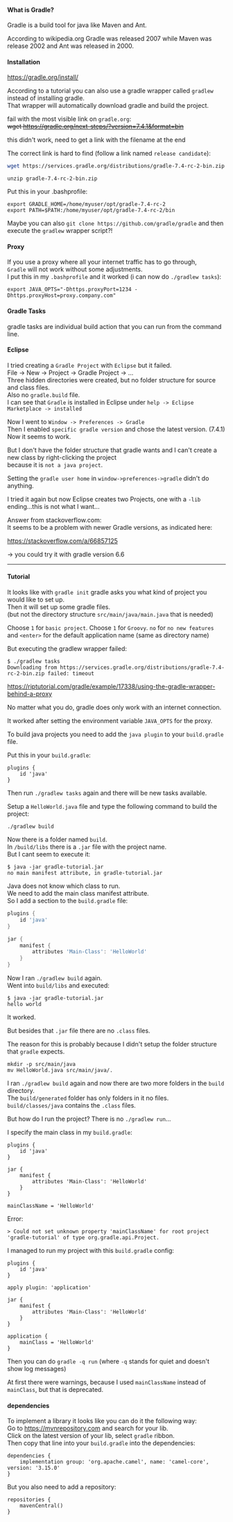 #### What is Gradle?

Gradle is a build tool for java like Maven and Ant.

According to wikipedia.org Gradle was released 2007 while Maven was release 2002 and Ant was released in 2000.

#### Installation

https://gradle.org/install/

According to a tutorial you can also use a gradle wrapper called `gradlew` instead of installing gradle.\
That wrapper will automatically download gradle and build the project.

fail with the most visible link on `gradle.org`:\
~~wget https://gradle.org/next-steps/?version=7.4.1&format=bin~~

this didn't work, need to get a link with the filename at the end

The correct link is hard to find (follow a link named `release candidate`):
```bash
wget https://services.gradle.org/distributions/gradle-7.4-rc-2-bin.zip
```

```
unzip gradle-7.4-rc-2-bin.zip
```

Put this in your .bashprofile:
```
export GRADLE_HOME=/home/myuser/opt/gradle-7.4-rc-2
export PATH=$PATH:/home/myuser/opt/gradle-7.4-rc-2/bin
```

Maybe you can also `git clone https://github.com/gradle/gradle` and then execute the `gradlew` wrapper script?!

#### Proxy

If you use a proxy where all your internet traffic has to go through,\
`Gradle` will not work without some adjustments.\
I put this in my `.bashprofile` and it worked (i can now do `./gradlew tasks`):
```
export JAVA_OPTS="-Dhttps.proxyPort=1234 -Dhttps.proxyHost=proxy.company.com"
```

#### Gradle Tasks

gradle tasks are individual build action that you can run from the command line.

#### Eclipse

I tried creating a `Gradle Project` with `Eclipse` but it failed.\
File -> New -> Project -> Gradle Project -> ...\
Three hidden directories were created, but no folder structure for source and class files.\
Also no `gradle.build` file.\
I can see that `Gradle` is installed in Eclipse under `help -> Eclipse Marketplace -> installed`

Now I went to `Window -> Preferences -> Gradle`\
Then I enabled `specific gradle version` and chose the latest version. (7.4.1)\
Now it seems to work.

But I don't have the folder structure that gradle wants and I can't create a new class by right-clicking the project\
because it is `not a java project`.

Setting the `gradle user home` in `window->preferences->gradle` didn't do anything.

I tried it again but now Eclipse creates two Projects, one with a `-lib` ending...this is not what I want...

Answer from stackoverflow.com:\
It seems to be a problem with newer Gradle versions, as indicated here:

https://stackoverflow.com/a/66857125

-> you could try it with gradle version 6.6


***
#### Tutorial

It looks like with `gradle init` gradle asks you what kind of project you would like to set up.\
Then it will set up some gradle files.\
(but not the directory structure `src/main/java/main.java` that is needed)

Choose `1` for `basic project`.
Choose `1` for `Groovy`.
`no` for `no new features`
and `<enter>` for the default application name (same as directory name)

But executing the gradlew wrapper failed:
```
$ ./gradlew tasks
Downloading from https://services.gradle.org/distributions/gradle-7.4-rc-2-bin.zip failed: timeout
```

https://riptutorial.com/gradle/example/17338/using-the-gradle-wrapper-behind-a-proxy

No matter what you do, gradle does only work with an internet connection.

It worked after setting the environment variable `JAVA_OPTS` for the proxy.

To build java projects you need to add the `java plugin` to your `build.gradle` file.

Put this in your `build.gradle`:
```
plugins {
    id 'java'
}
```
Then run `./gradlew tasks` again and there will be new tasks available.

Setup a `HelloWorld.java` file and type the following command to build the project:
```
./gradlew build
```
Now there is a folder named `build`.\
In `/build/libs` there is a `.jar` file with the project name.\
But I cant seem to execute it:
```
$ java -jar gradle-tutorial.jar
no main manifest attribute, in gradle-tutorial.jar
```
Java does not know which class to run.\
We need to add the main class manifest attribute.\
So I add a section to the `build.gradle` file:
``` Groovy
plugins {
    id 'java'
}

jar {
    manifest {
        attributes 'Main-Class': 'HelloWorld'
    }
}
```
Now I ran `./gradlew build` again.\
Went into `build/libs` and executed:
```
$ java -jar gradle-tutorial.jar
hello world
```
It worked.

But besides that `.jar` file there are no `.class` files.

The reason for this is probably because I didn't setup the folder structure that `gradle` expects.

```
mkdir -p src/main/java
mv HelloWorld.java src/main/java/.
```
I ran `./gradlew build` again and now there are two more folders in the `build` directory.\
The `build/generated` folder has only folders in it no files.\
`build/classes/java` contains the `.class` files.

But how do I run the project? There is no `./gradlew run`...

I specify the main class in my `build.gradle`:
```
plugins {
    id 'java'
}

jar {
    manifest {
        attributes 'Main-Class': 'HelloWorld'
    }
}

mainClassName = 'HelloWorld'
```
Error:
```
> Could not set unknown property 'mainClassName' for root project 'gradle-tutorial' of type org.gradle.api.Project.
```

I managed to run my project with this `build.gradle` config:
```
plugins {
    id 'java'
}

apply plugin: 'application'

jar {
    manifest {
        attributes 'Main-Class': 'HelloWorld'
    }
}

application {
    mainClass = 'HelloWorld'
}
```

Then you can do `gradle -q run` (where `-q` stands for quiet and doesn't show log messages)

At first there were warnings, because I used `mainClassName` instead of `mainClass`, but that is deprecated.

#### dependencies
To implement a library it looks like you can do it the following way:\
Go to https://mvnrepository.com and search for your lib.\
Click on the latest version of your lib, select `gradle` ribbon.\
Then copy that line into your `build.gradle` into the dependencies:
```
dependencies {
    implementation group: 'org.apache.camel', name: 'camel-core', version: '3.15.0'
}
```
But you also need to add a repository:
```
repositories {
    mavenCentral()
}
```

